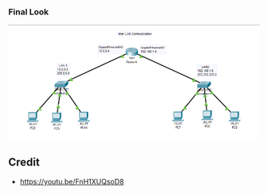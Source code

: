### Final Look
![inter-lan-communication-screenshot](https://github.com/SalmaKHD/UopeopleProjects/blob/main/networking/inter-lan-communication/final-result.PNG?raw=true)
## Credit
- https://youtu.be/FnH1XUQsoD8
